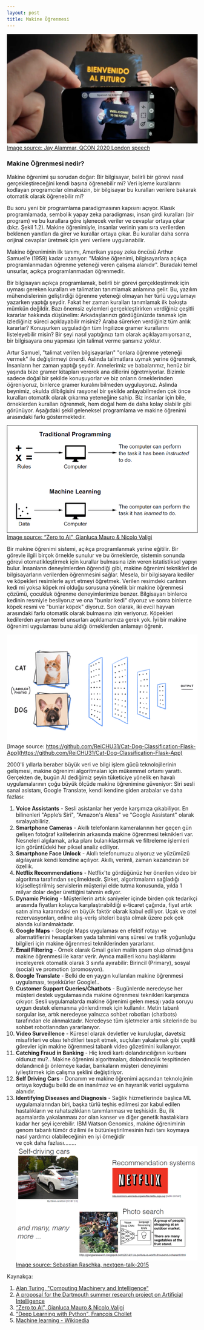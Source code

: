 ```yaml
---
layout: post
title: Makine Öğrenmesi
---
```


![](/images/ML_sampleUseCase1.png)
<br>[Image source: Jay Alammar, QCON 2020 London speech](https://www.infoq.com/presentations/ml-dl-visual-intro/?utm_source=presentations&utm_medium=london&utm_campaign=qcon)

<h3> Makine Öğrenmesi nedir? </h3>

Makine öğrenimi şu sorudan doğar: Bir bilgisayar, belirli bir görevi nasıl gerçekleştireceğini kendi başına öğrenebilir mi? Veri işleme kurallarını kodlayan programcılar olmaksizin, bir bilgisayar bu kuralları verilere bakarak otomatik olarak öğrenebilir mi?

Bu soru yeni bir programlama paradigmasının kapısını açıyor. Klasik programlamada, sembolik yapay zeka paradigması, insan girdi kuralları (bir program) ve bu kurallara göre işlenecek veriler ve cevaplar ortaya çıkar (bkz. Şekil 1.2). Makine öğrenimiyle, insanlar verinin yanı sıra verilerden beklenen yanıtları da girer ve kurallar ortaya çıkar. Bu kurallar daha sonra orijinal cevaplar üretmek için yeni verilere uygulanabilir.

Makine öğreniminin ilk tanımı, Amerikan yapay zeka öncüsü Arthur Samuel'e (1959) kadar uzanıyor: "Makine öğrenimi, bilgisayarlara açıkça programlanmadan öğrenme yeteneği veren çalışma alanıdır". Buradaki temel unsurlar, açıkça programlanmadan öğrenmedir. 

Bir bilgisayarı açıkça programlamak, belirli bir görevi gerçekleştirmek için uyması gereken kuralları ve talimatları tanımlamak anlamına gelir. Bu, yazılım mühendislerinin geliştirdiği öğrenme yeteneği olmayan her türlü uygulamayı yazarken yaptığı şeydir. Fakat her zaman kuralları tanımlamak ilk bakışta mümkün değildir. Bazı önemsiz eylemleri gerçekleştirirken verdiğiniz çeşitli kararlar hakkında düşünelim: Arkadaşlarınızı gördüğünüzde tanımak için izlediğiniz süreci açıklayabilir misiniz? Araba sürerken verdiğiniz tüm anlık kararlar? Konuşurken uyguladığın tüm İngilizce gramer kurallarını listeleyebilir misin? Bir şeyi nasıl yaptığınızı tam olarak açıklayamıyorsanız, bir bilgisayara onu yapması için talimat verme şansınız yoktur. 

Artur Samuel, "talimat verilen bilgisayarları" "onlara öğrenme yeteneği vermek" ile değiştirmeyi önerdi. Aslında talimatlara uymak yerine öğrenmek, İnsanların her zaman yaptığı şeydir. Annelerimiz ve babalarımız, henüz bir yaşında bize gramer kitapları vererek ana dillerini öğretmiyorlar. Bizimle sadece doğal bir şekilde konuşuyorlar ve biz onların örneklerinden öğreniyoruz, binlerce gramer kuralını bilmeden uyguluyoruz. Aslında beynimiz, okulda dilbilgisini rasyonel bir şekilde anlayabilmeden çok önce kuralları otomatik olarak çıkarma yeteneğine sahip. Biz insanlar için bile, örneklerden kuralları öğrenmek, hem doğal hem de daha kolay olabilir gibi görünüyor. Aşağıdaki şekil geleneksel programlama ve makine öğrenimi arasındaki farkı göstermektedir.

![](/images2/ClassicProgrammingVSmachineLearning.png)
<br>[Image source: “Zero to AI”, Gianluca Mauro & Nicolo Valigi](https://www.manning.com/books/zero-to-ai#:~:text=About%20the%20book,AI%20to%20shape%20their%20industries)

Bir makine öğrenimi sistemi, açıkça programlanmak yerine eğitilir. Bir görevle ilgili birçok örnekle sunulur ve bu örneklerde, sistemin sonunda görevi otomatikleştirmek için kurallar bulmasına izin veren istatistiksel yapıyı bulur. İnsanların deneyimlerden öğrendiği gibi, makine öğrenimi teknikleri de bilgisayarların verilerden öğrenmesini sağlar. Mesela, bir bilgisayara kediler ve köpekleri resimlerle ayırt etmeyi öğretmek. Verilen resimdeki canlının kedi mi yoksa köpek mi olduğu sorusuna yönelik bir makine öğrenmesi çözümü, çocukluk öğrenme deneyimlerimize benzer. Bilgisayarı binlerce kedinin resmiyle besliyoruz ve ona "bunlar kedi" diyoruz ve sonra binlerce köpek resmi ve "bunlar köpek" diyoruz. Son olarak, iki evcil hayvan arasındaki farkı otomatik olarak bulmasına izin veriyoruz. Köpekleri kedilerden ayıran temel unsurları açıklamamıza gerek yok. İyi bir makine öğrenimi uygulaması bunu aldığı örneklerden anlamayı öğrenir. 

![](/images2/catVSdog.gif)
<br>[Image source: https://github.com/ReiCHU31/Cat-Dog-Classification-Flask-App](https://github.com/ReiCHU31/Cat-Dog-Classification-Flask-App)

2000'li yıllarla beraber büyük veri ve bilgi işlem gücü teknolojilerinin gelişmesi, makine öğrenimi algoritmaları için mükemmel ortamı yarattı. Gerçekten de, bugün AI dediğimiz şeyin tüketiciye yönelik en havalı uygulamalarının çoğu büyük ölçüde makine öğrenimine güveniyor: Siri sesli sanal asistanı, Google Translate, kendi kendine giden arabalar ve daha fazlası:
1. **Voice Assistants** - Sesli asistanlar her yerde karşımıza çıkabiliyor. En bilinenleri "Apple’s Siri", "Amazon's Alexa" ve "Google Assistant" olarak sıralayabiliriz.
2. **Smartphone Cameras** - Akıllı telefonların kameralarının her geçen gün gelişen fotoğraf kalitelerinin arkasında makine öğrenmesi teknikleri var. Nesneleri algılamak, arka planı bulanıklaştırmak ve filtreleme işlemleri için görüntüdeki her piksel analiz ediliyor.
3. **Smartphone Face Unlock** - Akıllı telefonumuzu alıyoruz ve yüzümüzü algılayarak kendi kendine açılıyor. Akıllı, verimli, zaman kazandıran bir özellik. 
4. **Netflix Recommendations** - Netflix'te gördüğünüz her önerilen video bir algoritma tarafından seçilmektedir. Şirket, algoritmaların sağladığı kişiselleştirilmiş servislerin müşteriyi elde tutma konusunda, yılda 1 milyar dolar değer ürettiğini tahmin ediyor.
5. **Dynamic Pricing** - Müşterilerin artık saniyeler içinde birden çok tedarikçi arasında fiyatları kolayca karşılaştırabildiği e-ticaret çağında, fiyat artık satın alma kararındaki en büyük faktör olarak kabul ediliyor. Uçak ve otel rezervasyonları, online alış-veriş siteleri başta olmak üzere pek çok alanda kullanılmaktadır.
6. **Google Maps** - Google Maps uygulaması en efektif rotayı ve alternatiflerini hesaplarken yada tahmini varış süresi ve trafik yoğunluğu bilgileri için makine öğrenmesi tekniklerinden yararlanır.
7. **Email Filtering** - Örnek olarak Gmail gelen mailin spam olup olmadığına makine öğrenmesi ile karar verir. Ayrıca mailleri konu başlıklarını inceleyerek otomatik olarak 3 sınıfa ayırabilir: Birincil (Primary), sosyal (social) ve promotion (promosyon).
8. **Google Translate** - Belki de en yaygın kullanılan makine öğrenmesi uygulaması, teşekkürler Google!..
9. **Customer Support Queries/Chatbots** - Bugünlerde neredeyse her müşteri destek uygulamasında makine öğrenmesi teknikleri karşımıza çıkıyor. Sesli uygulamalarda makine öğrenimi gelen mesajı yada soruyu uygun destek elemanına yönlendirmek için kullanılır. Metin tabanlı sorgular ise, artık neredeyse yalnızca sohbet robotları (chatbots) tarafından ele alınmaktadır. Neredeyse tüm işletmeler artık sitelerinde bu sohbet robotlarından yararlanıyor.
10. **Video Surveillence** - Küresel olarak devletler ve kuruluşlar, davetsiz misafirleri ve olası tehditleri tespit etmek, suçluları yakalamak gibi çeşitli görevler için makine öğrenmesi tabanlı video gözetimini kullanıyor.
11. **Catching Fraud in Banking** - Hiç kredi kartı dolandırıcılığının kurbanı oldunuz mu?.. Makine öğrenimi algoritmaları, dolandırıcılık tespitinden dolandırıcılığı önlemeye kadar, bankaların müşteri deneyimini iyileştirmek için çalışma şeklini değiştiriyor.
12. **Self Driving Cars** - Donanım ve makine öğrenimi açısından teknolojinin ortaya koyduğu belki de en inanılmaz ve en hayranlık verici uygulama alanıdır.
13. **Identifying Diseases and Diagnosis** - Sağlık hizmetlerinde başlıca ML uygulamalarından biri, başka türlü teşhis edilmesi zor kabul edilen hastalıkların ve rahatsızlıkların tanımlanması ve teşhisidir. Bu, ilk aşamalarda yakalanması zor olan kanser ve diğer genetik hastalıklara kadar her şeyi içerebilir. IBM Watson Genomics, makine öğreniminin genom tabanlı tümör dizilimi ile bütünleştirilmesinin hızlı tanı koymaya nasıl yardımcı olabileceğinin en iyi örneğidir
<br>ve çok daha fazlası........
![](/images/ML_sampleUseCase2.png)
<br>[Image source: Sebastian Raschka, nextgen-talk-2015](https://www2.slideshare.net/SebastianRaschka/nextgen-talk-022015)


Kaynakça:
1. [Alan Turing, "Computing Machinery and Intelligence"](https://academic.oup.com/mind/article/LIX/236/433/986238)
2. [A proposal for the Dartmouth summer research project on Artificial Intelligence](http://www-formal.stanford.edu/jmc/history/dartmouth/dartmouth.html)
3. [“Zero to AI”, Gianluca Mauro & Nicolo Valigi](https://www.manning.com/books/zero-to-ai#:~:text=About%20the%20book,AI%20to%20shape%20their%20industries)
4. ["Deep Learning with Python", François Chollet](https://www.manning.com/books/deep-learning-with-python)
5. [Machine learning - Wikipedia](https://en.wikipedia.org/wiki/Machine_learning)
